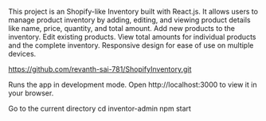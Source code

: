 This project is an Shopify-like Inventory built with React.js. It allows users to manage product inventory by adding, editing, and viewing product details like name, price, quantity, and total amount.
Add new products to the inventory.
Edit existing products.
View total amounts for individual products and the complete inventory.
Responsive design for ease of use on multiple devices.

https://github.com/revanth-sai-781/ShopifyInventory.git

Runs the app in development mode. Open http://localhost:3000 to view it in your browser. 

Go to the current directory
cd inventor-admin
npm start